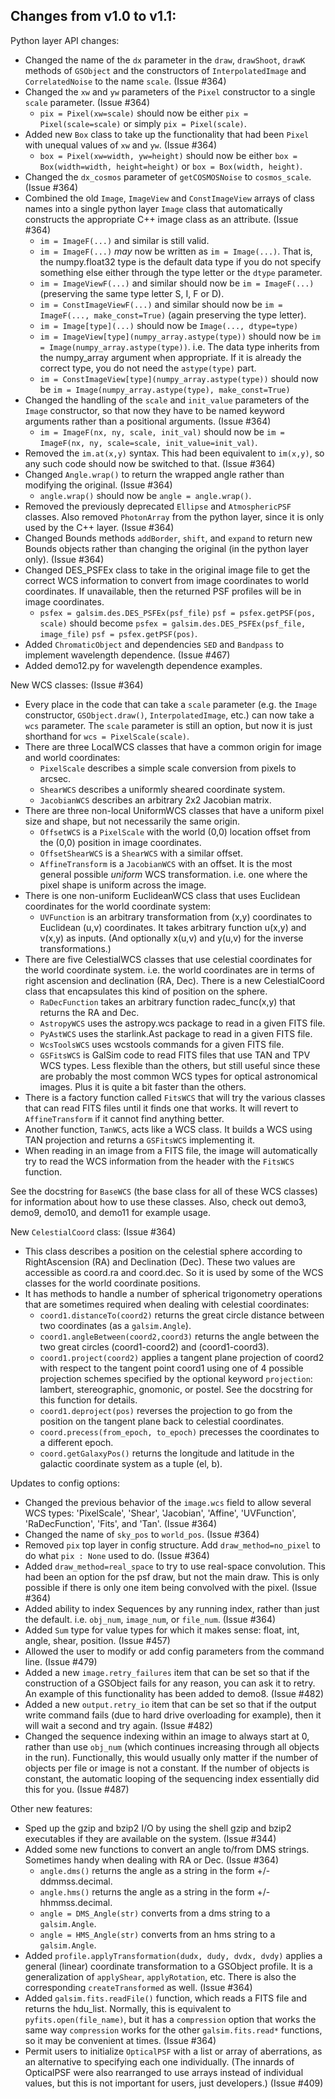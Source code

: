 Changes from v1.0 to v1.1:
--------------------------

Python layer API changes:

* Changed the name of the `dx` parameter in the `draw`, `drawShoot`, `drawK`
  methods of `GSObject` and the constructors of `InterpolatedImage` and
  `CorrelatedNoise` to the name `scale`. (Issue #364)
* Changed the `xw` and `yw` parameters of the `Pixel` constructor to a
  single `scale` parameter. (Issue #364)
  * `pix = Pixel(xw=scale)` should now be either `pix = Pixel(scale=scale)`
    or simply `pix = Pixel(scale)`.
* Added new `Box` class to take up the functionality that had been `Pixel`
  with unequal values of `xw` and `yw`. (Issue #364)
  * `box = Pixel(xw=width, yw=height)` should now be either
    `box = Box(width=width, height=height)` or `box = Box(width, height)`.
* Changed the `dx_cosmos` parameter of `getCOSMOSNoise` to `cosmos_scale`.
  (Issue #364)
* Combined the old `Image`, `ImageView` and `ConstImageView` arrays of class
  names into a single python layer `Image` class that automatically constructs
  the appropriate C++ image class as an attribute. (Issue #364)
  * `im = ImageF(...)` and similar is still valid.
  * `im = ImageF(...)` _may_ now be written as `im = Image(...)`.  That is,
    the numpy.float32 type is the default data type if you do not specify
    something else either through the type letter or the `dtype` parameter.
  * `im = ImageViewF(...)` and similar should now be `im = ImageF(...)`
    (preserving the same type letter S, I, F or D).
  * `im = ConstImageViewF(...)` and similar should now be
    `im = ImageF(..., make_const=True)` (again preserving the type letter).
  * `im = Image[type](...)` should now be `Image(..., dtype=type)`
  * `im = ImageView[type](numpy_array.astype(type))` should now be
     `im = Image(numpy_array.astype(type))`.  i.e. The data type inherits
     from the numpy_array argument when appropriate.  If it is already
     the correct type, you do not need the `astype(type)` part.
  * `im = ConstImageView[type](numpy_array.astype(type))` should now be
    `im = Image(numpy_array.astype(type), make_const=True)`
* Changed the handling of the `scale` and `init_value` parameters of the
  `Image` constructor, so that now they have to be named keyword arguments
  rather than a positional arguments. (Issue #364)
  * `im = ImageF(nx, ny, scale, init_val)` should now be
    `im = ImageF(nx, ny, scale=scale, init_value=init_val)`.
* Removed the `im.at(x,y)` syntax.  This had been equivalent to `im(x,y)`,
  so any such code should now be switched to that. (Issue #364)
* Changed `Angle.wrap()` to return the wrapped angle rather than modifying the
  original. (Issue #364)
  * `angle.wrap()` should now be `angle = angle.wrap()`.
* Removed the previously deprecated `Ellipse` and `AtmosphericPSF` classes.
  Also removed `PhotonArray` from the python layer, since it is only used
  by the C++ layer. (Issue #364)
* Changed Bounds methods `addBorder`, `shift`, and `expand` to return new
  Bounds objects rather than changing the original (in the python layer
  only). (Issue #364)
* Changed DES_PSFEx class to take in the original image file to get the correct
  WCS information to convert from image coordinates to world coordinates.  If
  unavailable, then the returned PSF profiles will be in image coordinates.
  * `psfex = galsim.des.DES_PSFEx(psf_file)` `psf = psfex.getPSF(pos, scale)`
     should become `psfex = galsim.des.DES_PSFEx(psf_file, image_file)`
     `psf = psfex.getPSF(pos)`.
* Added `ChromaticObject` and dependencies `SED` and `Bandpass` to implement
  wavelength dependence. (Issue #467)
* Added demo12.py for wavelength dependence examples.


New WCS classes: (Issue #364)

* Every place in the code that can take a `scale` parameter (e.g. the `Image`
  constructor,  `GSObject.draw()`, `InterpolatedImage`, etc.) can now take a
  `wcs` parameter.  The `scale` parameter is still an option, but now it is
  just shorthand for `wcs = PixelScale(scale)`.
* There are three LocalWCS classes that have a common origin for image and
  world coordinates:
  * `PixelScale` describes a simple scale conversion from pixels to arcsec.
  * `ShearWCS` describes a uniformly sheared coordinate system.
  * `JacobianWCS` describes an arbitrary 2x2 Jacobian matrix.
* There are three non-local UniformWCS classes that have a uniform pixel
  size and shape, but not necessarily the same origin.
  * `OffsetWCS` is a `PixelScale` with the world (0,0) location offset from
    the (0,0) position in image coordinates.
  * `OffsetShearWCS` is a `ShearWCS` with a similar offset.
  * `AffineTransform` is a `JacobianWCS` with an offset.  It is the most
    general possible _uniform_ WCS transformation.  i.e. one where the pixel
    shape is uniform across the image.
* There is one non-uniform EuclideanWCS class that uses Euclidean coordinates
  for the world coordinate system:
  * `UVFunction` is an arbitrary transformation from (x,y) coordinates to
    Euclidean (u,v) coordinates.  It takes arbitrary function u(x,y) and
    v(x,y) as inputs.  (And optionally x(u,v) and y(u,v) for the inverse
    transformations.)
* There are five CelestialWCS classes that use celestial coordinates for the
  world coordinate system. i.e. the world coordinates are in terms of right
  ascension and declination (RA, Dec).  There is a new CelestialCoord
  class that encapsulates this kind of position on the sphere.
  * `RaDecFunction` takes an arbitrary function radec_func(x,y) that returns
    the RA and Dec.
  * `AstropyWCS` uses the astropy.wcs package to read in a given FITS file.
  * `PyAstWCS` uses the starlink.Ast package to read in a given FITS file.
  * `WcsToolsWCS` uses wcstools commands for a given FITS file.
  * `GSFitsWCS` is GalSim code to read FITS files that use TAN and TPV
    WCS types.  Less flexible than the others, but still useful since
    these are probably the most common WCS types for optical astronomical
    images.  Plus it is quite a bit faster than the others.
* There is a factory function called `FitsWCS` that will try the various
  classes that can read FITS files until it finds one that works.  It will
  revert to `AffineTransform` if it cannot find anything better.
* Another function, `TanWCS`, acts like a WCS class.  It builds a WCS using
  TAN projection and returns a `GSFitsWCS` implementing it.
* When reading in an image from a FITS file, the image will automatically
  try to read the WCS information from the header with the `FitsWCS` function.

See the docstring for `BaseWCS` (the base class for all of these WCS classes)
for information about how to use these classes. Also, check out demo3, demo9,
demo10, and demo11 for example usage.


New `CelestialCoord` class: (Issue #364)

* This class describes a position on the celestial sphere according to
  RightAscension (RA) and Declination (Dec).  These two values are accessible
  as coord.ra and coord.dec.  So it is used by some of the WCS classes for
  the world coordinate positions.
* It has methods to handle a number of spherical trigonometry operations
  that are sometimes required when dealing with celestial coordinates:
  * `coord1.distanceTo(coord2)` returns the great circle distance between two
    coordinates (as a `galsim.Angle`).
  * `coord1.angleBetween(coord2,coord3)` returns the angle between the two
    great circles (coord1-coord2) and (coord1-coord3).
  * `coord1.project(coord2)` applies a tangent plane projection of coord2 with
    respect to the tangent point coord1 using one of 4 possible projection
    schemes specified by the optional keyword `projection`: lambert,
    stereographic, gnomonic, or postel.  See the docstring for this function
    for details.
  * `coord1.deproject(pos)` reverses the projection to go from the position
    on the tangent plane back to celestial coordinates.
  * `coord.precess(from_epoch, to_epoch)` precesses the coordinates to a
    different epoch.
  * `coord.getGalaxyPos()` returns the longitude and latitude in the galactic
    coordinate system as a tuple (el, b).


Updates to config options:

* Changed the previous behavior of the `image.wcs` field to allow several WCS
  types: 'PixelScale', 'Shear', 'Jacobian', 'Affine', 'UVFunction',
  'RaDecFunction', 'Fits', and 'Tan'. (Issue #364)
* Changed the name of `sky_pos` to `world_pos`. (Issue #364)
* Removed `pix` top layer in config structure.  Add `draw_method=no_pixel` to
  do what `pix : None` used to do. (Issue #364)
* Added `draw_method=real_space` to try to use real-space convolution.  This
  had been an option for the psf draw, but not the main draw.  This is only
  possible if there is only one item being convolved with the pixel.
  (Issue #364)
* Added ability to index Sequences by any running index, rather than just the
  default.  i.e. `obj_num`, `image_num`, or `file_num`. (Issue #364)
* Added `Sum` type for value types for which it makes sense: float, int, angle,
  shear, position. (Issue #457)
* Allowed the user to modify or add config parameters from the command line.
  (Issue #479)
* Added a new `image.retry_failures` item that can be set so that if the
  construction of a GSObject fails for any reason, you can ask it to retry.
  An example of this functionality has been added to demo8. (Issue #482)
* Added a new `output.retry_io` item that can be set so that if the output write
  command fails (due to hard drive overloading for example), then it will wait
  a second and try again. (Issue #482)
* Changed the sequence indexing within an image to always start at 0, rather
  than use `obj_num` (which continues increasing through all objects in the run).
  Functionally, this would usually only matter if the number of objects per
  file or image is not a constant.  If the number of objects is constant, the
  automatic looping of the sequencing index essentially did this for you.
  (Issue #487)


Other new features:

* Sped up the gzip and bzip2 I/O by using the shell gzip and bzip2 executables
  if they are available on the system. (Issue #344)
* Added some new functions to convert an angle to/from DMS strings.  Sometimes
  handy when dealing with RA or Dec. (Issue #364)
  * `angle.dms()` returns the angle as a string in the form +/-ddmmss.decimal.
  * `angle.hms()` returns the angle as a string in the form +/-hhmmss.decimal.
  * `angle = DMS_Angle(str)` converts from a dms string to a `galsim.Angle`.
  * `angle = HMS_Angle(str)` converts from an hms string to a `galsim.Angle`.
* Added `profile.applyTransformation(dudx, dudy, dvdx, dvdy)` applies a general
  (linear) coordinate transformation to a GSObject profile.  It is a
  generalization of `applyShear`, `applyRotation`, etc.  There is also the
  corresponding `createTransformed` as well. (Issue #364)
* Added `galsim.fits.readFile()` function, which reads a FITS file and returns
  the hdu_list.  Normally, this is equivalent to `pyfits.open(file_name)`, but
  it has a `compression` option that works the same way `compression` works
  for the other `galsim.fits.read*` functions, so it may be convenient
  at times. (Issue #364)
* Permit users to initialize `OpticalPSF` with a list or array of aberrations,
  as an alternative to specifying each one individually.  (The innards of
  OpticalPSF were also rearranged to use arrays instead of individual values,
  but this is not important for users, just developers.) (Issue #409)
